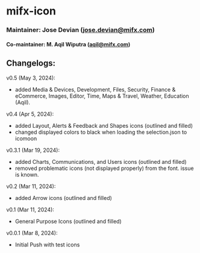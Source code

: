 # mifx-icon

### Maintainer: Jose Devian (jose.devian@mifx.com)
#### Co-maintainer: M. Aqil Wiputra (aqil@mifx.com)

## Changelogs:
v0.5 (May 3, 2024):
- added Media & Devices, Development, Files, Security, Finance & eCommerce, Images, Editor, Time, Maps & Travel, Weather, Education (Aqil).

v0.4 (Apr 5, 2024):
- added Layout, Alerts & Feedback and Shapes icons (outlined and filled)
- changed displayed colors to black when loading the selection.json to icomoon

v0.3.1 (Mar 19, 2024):
- added Charts, Communications, and Users icons (outlined and filled)
- removed problematic icons (not displayed properly) from the font. issue is known.

v0.2 (Mar 11, 2024):
- added Arrow icons (outlined and filled)

v0.1 (Mar 11, 2024):
- General Purpose Icons (outlined and filled)

v0.0.1 (Mar 8, 2024):
- Initial Push with test icons
